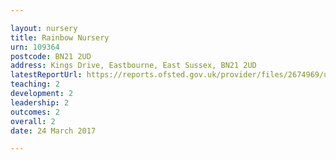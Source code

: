 ```yaml
---

layout: nursery
title: Rainbow Nursery
urn: 109364
postcode: BN21 2UD
address: Kings Drive, Eastbourne, East Sussex, BN21 2UD
latestReportUrl: https://reports.ofsted.gov.uk/provider/files/2674969/urn/109364.pdf
teaching: 2
development: 2
leadership: 2
outcomes: 2
overall: 2
date: 24 March 2017

---
```

